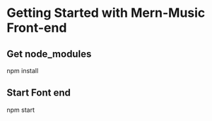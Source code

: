 # Getting Started with Mern-Music Front-end
## Get node_modules
npm install
## Start Font end
npm start